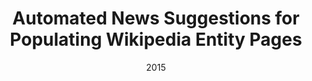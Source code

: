 ---
title: "Automated News Suggestions for Populating Wikipedia Entity Pages"
collection: publications
permalink: /publication/2015-DBLP_conf_cikm_FetahuMA15
date: 2015
venue: 'Proceedings of the 24th {ACM} International Conference on Information and Knowledge Management, {CIKM} 2015, Melbourne, VIC, Australia, October 19 - 23, 2015'
---